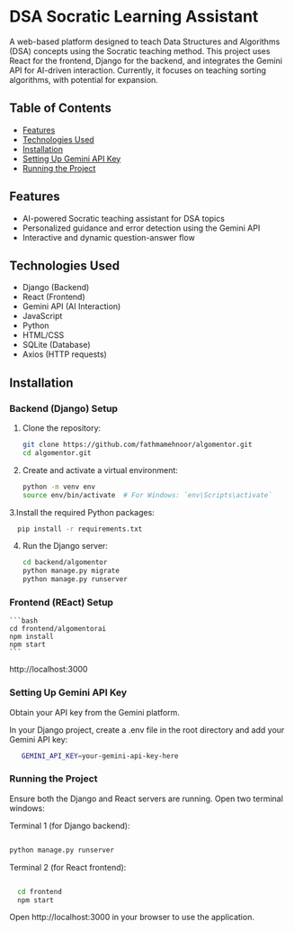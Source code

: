 # DSA Socratic Learning Assistant

A web-based platform designed to teach Data Structures and Algorithms (DSA) concepts using the Socratic teaching method. This project uses React for the frontend, Django for the backend, and integrates the Gemini API for AI-driven interaction. Currently, it focuses on teaching sorting algorithms, with potential for expansion.

## Table of Contents

- [Features](#features)
- [Technologies Used](#technologies-used)
- [Installation](#installation)
- [Setting Up Gemini API Key](#setting-up-gemini-api-key)
- [Running the Project](#running-the-project)

## Features

- AI-powered Socratic teaching assistant for DSA topics
- Personalized guidance and error detection using the Gemini API
- Interactive and dynamic question-answer flow

## Technologies Used

- Django (Backend)
- React (Frontend)
- Gemini API (AI Interaction)
- JavaScript
- Python
- HTML/CSS
- SQLite (Database)
- Axios (HTTP requests)

## Installation


### Backend (Django) Setup

1. Clone the repository:
   ```bash
   git clone https://github.com/fathmamehnoor/algomentor.git
   cd algomentor.git
2. Create and activate a virtual environment:
   ```bash
   python -m venv env
   source env/bin/activate  # For Windows: `env\Scripts\activate`
3.Install the required Python packages:
  ```bash
    pip install -r requirements.txt
```

4. Run the Django server:
    ```bash
    cd backend/algomentor
    python manage.py migrate
    python manage.py runserver
    ```
    
### Frontend (REact) Setup
    ```bash
    cd frontend/algomentorai
    npm install
    npm start
    ```
   http://localhost:3000

### Setting Up Gemini API Key

  Obtain your API key from the Gemini platform.

  In your Django project, create a .env file in the root directory and add your Gemini API key:

```bash
   GEMINI_API_KEY=your-gemini-api-key-here
```
### Running the Project

   Ensure both the Django and React servers are running. Open two terminal windows:

  Terminal 1 (for Django backend):

  ```bash

  python manage.py runserver
 ```
 Terminal 2 (for React frontend):

```bash

  cd frontend
  npm start
```
Open http://localhost:3000 in your browser to use the application.


